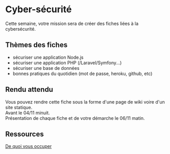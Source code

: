 # Cyber-sécurité
Cette semaine, votre mission sera de créer des fiches liées à la cybersécurité. 

## Thèmes des fiches
* sécuriser une application Node.js
* sécuriser une application PHP (/Laravel/Symfony...)
* sécuriser une base de données
* bonnes pratiques du quotidien (mot de passe, heroku, github, etc)

## Rendu attendu
Vous pouvez rendre cette fiche sous la forme d'une page de wiki voire d'un site statique.   
Avant le 04/11 minuit.   
Présentation de chaque fiche et de votre démarche le 06/11 matin.    

## Ressources
[De quoi vous occuper](https://github.com/ldevernay/cybersecurite/wiki/Ressources)
